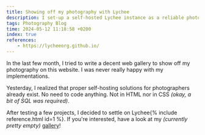 ```yaml
---
title: Showing off my photography with Lychee
description: I set-up a self-hosted Lychee instance as a reliable photo gallery.
tags: Photography Blog
time: 2024-05-12 11:18:58 +0200
index: true
references:
    - https://lycheeorg.github.io/
---
```


In the last few month, I tried to write a decent web gallery to show off my photography on this website. I was never really happy with my implementations.

Yesterday, I realized that proper self-hosting solutions for photographers already exist. No need to code anything. Not in HTML nor in CSS *(okay, a bit of SQL was required)*.

After testing a few projects, I decided to settle on Lychee{% include reference.html id=1 %}. If you're interested, have a look at my *(currently pretty empty)* [gallery](/i)!
